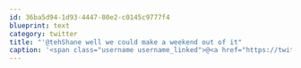 ```yaml
---
id: 36ba5d94-1d93-4447-80e2-c0145c9777f4
blueprint: text
category: twitter
title: "'@tehShane well we could make a weekend out of it"
caption: '<span class="username username_linked">@<a href="https://twitter.com/tehShane" title="Shane Lawrence">tehShane</a></span> well we could make a weekend out of it'
---
```

